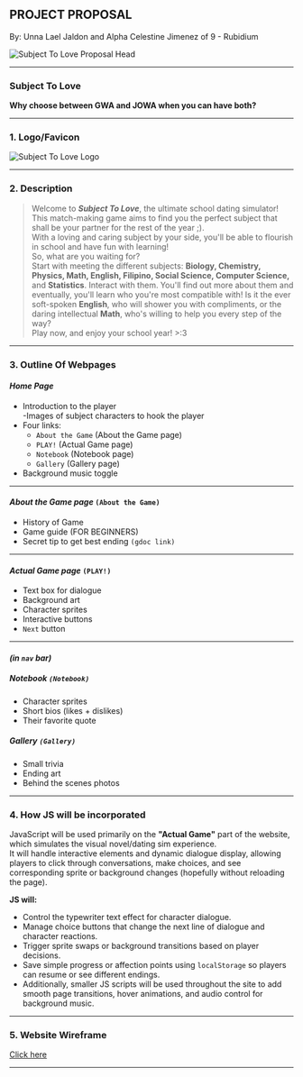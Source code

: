 ## **PROJECT PROPOSAL**
By: Unna Lael Jaldon and Alpha Celestine Jimenez of 9 - Rubidium

![Subject To Love Proposal Head](https://cdn.discordapp.com/attachments/1155783555822141502/1432977222007914527/Pink_Cream_Sweet_Cute_Illustrative_Cupcake_Brand_Logo_1200_x_1000_px_1200_x_500_px.png?ex=69030389&is=6901b209&hm=0ece857febee3344bd0f35b1a4485019e12405c70041ac01989ebf122195c8c8)

---

### **Subject To Love**
**Why choose between GWA and JOWA when you can have both?**

---

### **1. Logo/Favicon**

![Subject To Love Logo](https://media.discordapp.net/attachments/1155783555822141502/1432979830168883270/8SCpl2AAAABklEQVQDAG2tm95dUCaBAAAAAElFTkSuQmCC.png?ex=690305f6&is=6901b476&hm=735e608c2fd7c02f8992672adba7c20262ec57947620797beb9e3d69fa535be2&=&format=webp&quality=lossless&width=510&height=429)

---

### **2. Description**
> Welcome to ***Subject To Love***, the ultimate school dating simulator!  
> This match-making game aims to find you the perfect subject that shall be your partner for the rest of the year ;).  
> With a loving and caring subject by your side, you'll be able to flourish in school and have fun with learning!  
> So, what are you waiting for?  
> Start with meeting the different subjects: **Biology, Chemistry, Physics, Math, English, Filipino, Social Science, Computer Science,** and **Statistics**.   Interact with them. You'll find out more about them and eventually, you'll learn who you're most compatible with!
> Is it the ever soft-spoken **English**, who will shower you with compliments,  or the daring intellectual **Math**, who's willing to help you every step of the way?  
> Play now, and enjoy your school year! >:3

---

### **3. Outline Of Webpages**
#### ***Home Page***
- Introduction to the player  
-Images of subject characters to hook the player
- Four links:  
  - `About the Game` (About the Game page)  
  - `PLAY!` (Actual Game page)
  - `Notebook` (Notebook page)
  - `Gallery` (Gallery page) 
- Background music toggle  

---

#### ***About the Game page*** `(About the Game)`
- History of Game  
- Game guide (FOR BEGINNERS)  
- Secret tip to get best ending `(gdoc link)`

---

#### ***Actual Game page*** `(PLAY!)`
- Text box for dialogue  
- Background art  
- Character sprites  
- Interactive buttons  
- `Next` button  

---

#### *(in `nav` bar)*

##### ***Notebook*** `(Notebook)`
- Character sprites  
- Short bios  (likes + dislikes)
- Their favorite quote  

##### ***Gallery*** `(Gallery)`
- Small trivia
- Ending art  
- Behind the scenes photos  

---

### **4. How JS will be incorporated**

JavaScript will be used primarily on the **"Actual Game"** part of the website, which simulates the visual novel/dating sim experience.  
It will handle interactive elements and dynamic dialogue display, allowing players to click through conversations, make choices, and see corresponding sprite or background changes (hopefully without reloading the page).

**JS will:**
- Control the typewriter text effect for character dialogue.  
- Manage choice buttons that change the next line of dialogue and character reactions.  
- Trigger sprite swaps or background transitions based on player decisions.  
- Save simple progress or affection points using `localStorage` so players can resume or see different endings.  
- Additionally, smaller JS scripts will be used throughout the site to add smooth page transitions, hover animations, and audio control for background music.

---

### **5. Website Wireframe**

[Click here](https://www.canva.com/design/DAG3JuFmKzE/Ik5zgKS65P_vFvCoF-FDXA/edit?utm_content=DAG3JuFmKzE&utm_campaign=designshare&utm_medium=link2&utm_source=sharebutton)

---




